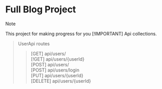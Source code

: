 # Full Blog Project

> [!NOTE]
> This project for making progress for you
> [!IMPORTANT]
> Api collections.
> > UserApi routes
> > > [GET] api/users/	
>>> [!GET] api/users/{userId} <br>
>>> [POST] api/users/ <br>
>>> [POST] api/users/login<br>
>>> [PUT] api/users/{userId}<br>
>>> [DELETE] api/users/{userId}<br>
